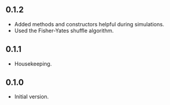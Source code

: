 ## 0.1.2

- Added methods and constructors helpful during simulations.
- Used the Fisher-Yates shuffle algorithm.

## 0.1.1

- Housekeeping.

## 0.1.0

- Initial version.
